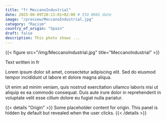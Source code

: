 ```yaml
---
title: "fr MeccanoIndustrial"
date: 2025-06-09T20:13:01+02:00 # ISO 8601 date
image: "/preview/MeccanoIndustrial.jpg"
category: "Racism"
country_of_origin: "Spain"
draft: false
description: This photo shows ...
---
```


{{< figure src="/img/MeccanoIndustrial.jpg" title="MeccanoIndustrial" >}}

Text written in fr

Lorem ipsum dolor sit amet, consectetur adipiscing elit. Sed do eiusmod tempor incididunt ut labore et dolore magna aliqua.

Ut enim ad minim veniam, quis nostrud exercitation ullamco laboris nisi ut aliquip ex ea commodo consequat. Duis aute irure dolor in reprehenderit in voluptate velit esse cillum dolore eu fugiat nulla pariatur.


{{< details "Origin" >}}
Some placeholder content for origin. This panel is hidden by default but revealed when the user clicks.
{{< /details >}}

